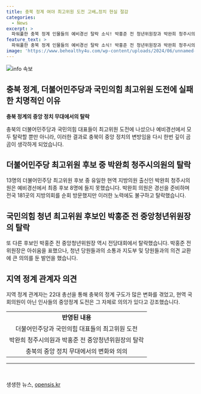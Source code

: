 ```yaml
---
title: 충북 정계 여야 최고위원 도전 고배…정치 현실 절감
categories:
  - News
excerpt: >
  파워풀한 충북 정계 인물들의 예비경선 탈락 소식! 박홍준 전 청년위원장과 박완희 청주시의원, 더불어민주당과 국민의힘 최고위원 도전에 나서 무려 13명의 후보 중 박완희는 최종 후보에 포함되지 못했다. 박홍준 역시 국민의힘 청년 최고위원 경선에서 탈락했지만, 두 인물의 도전 자체가 의미있는 일이었다는 인사들의 반응도 냉큼한 모습이다.
feature_text: >
  파워풀한 충북 정계 인물들의 예비경선 탈락 소식! 박홍준 전 청년위원장과 박완희 청주시의원, 더불어민주당과 국민의힘 최고위원 도전에 나서 무려 13명의 후보 중 박완희는 최종 후보에 포함되지 못했다. 박홍준 역시 국민의힘 청년 최고위원 경선에서 탈락했지만, 두 인물의 도전 자체가 의미있는 일이었다는 인사들의 반응도 냉큼한 모습이다.
image: 'https://www.behealthy4u.com/wp-content/uploads/2024/06/unnamed-file.png'
---
```


<p><img src="https://www.behealthy4u.com/wp-content/uploads/2024/06/unnamed-file.png" alt="info 속보" /></p>

<h2>충북 정계, 더불어민주당과 국민의힘 최고위원 도전에 실패한 치명적인 이유</h2>

<p data-ke-size="size16"><b>충북 정계의 중앙 정치 무대에서의 탈락</b></p>

<p>충북의 더불어민주당과 국민의힘 대표들이 최고위원 도전에 나섰으나 예비경선에서 모두 탈락할 뿐만 아니라, 이러한 결과로 충북이 중앙 정치의 변방임을 다시 한번 깊이 곰곰이 생각하게 되었습니다. </p>

<h2>더불어민주당 최고위원 후보 중 박완희 청주시의원의 탈락</h2>

<p>13명의 더불어민주당 최고위원 후보 중 유일한 현역 지방의원 출신인 박완희 청주시의원은 예비경선에서 최종 후보 8명에 들지 못했습니다. 박완희 의원은 경선을 준비하며 전국 181곳의 지방의회를 순회 방문했지만 이러한 노력에도 불구하고 탈락했습니다. </p>

<h2>국민의힘 청년 최고위원 후보인 박홍준 전 중앙청년위원장의 탈락</h2>

<p>또 다른 후보인 박홍준 전 중앙청년위원장 역시 전당대회에서 탈락했습니다. 박홍준 전 위원장은 아쉬움을 표했으나, 청년 당원들과의 소통과 지도부 및 당원들과의 의견 교환에 큰 의의를 둔 발언을 했습니다. </p>

<h2>지역 정계 관계자 의견</h2>

<p>지역 정계 관계자는 22대 총선을 통해 충북의 정계 구도가 많은 변화를 겪었고, 현역 국회의원이 아닌 인사들의 중앙정계 도전은 그 자체로 의의가 있다고 강조했습니다. </p>

<table>
  <tr>
    <td style="text-align: center; height: 17px;"><b>반영된 내용</b></td>
  </tr>
  <tr>
    <td style="text-align: center; height: 17px;">더불어민주당과 국민의힘 대표들의 최고위원 도전</td>
  </tr>
  <tr>
    <td style="text-align: center; height: 17px;">박완희 청주시의원과 박홍준 전 중앙청년위원장의 탈락</td>
  </tr>
  <tr>
    <td style="text-align: center; height: 17px;">충북의 중앙 정치 무대에서의 변화와 의의</td>
  </tr>
</table>

<hr>

<p data-ke-size="size16">&nbsp;</p>
생생한 뉴스, <a href="https://opensis.kr" rel="dofollow">opensis.kr</a>


